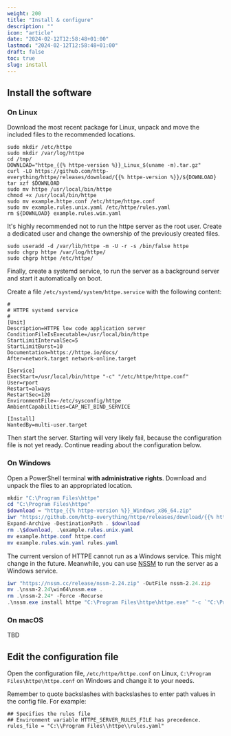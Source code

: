 ```yaml
---
weight: 200
title: "Install & configure"
description: ""
icon: "article"
date: "2024-02-12T12:58:48+01:00"
lastmod: "2024-02-12T12:58:48+01:00"
draft: false
toc: true
slug: install
---
```


## Install the software

### On Linux

Download the most recent package for Linux, unpack and move the included files to the recommended locations.

```shell
sudo mkdir /etc/httpe
sudo mkdir /var/log/httpe
cd /tmp/
DOWNLOAD="httpe_{{% httpe-version %}}_Linux_$(uname -m).tar.gz"
curl -LO https://github.com/http-everything/httpe/releases/download/{{% httpe-version %}}/${DOWNLOAD}
tar xzf $DOWNLOAD
sudo mv httpe /usr/local/bin/httpe
chmod +x /usr/local/bin/httpe
sudo mv example.httpe.conf /etc/httpe/httpe.conf
sudo mv example.rules.unix.yaml /etc/httpe/rules.yaml
rm ${DOWNLOAD} example.rules.win.yaml
```

It's highly recommended not to run the httpe server as the root user. Create a dedicated user and change the ownership
of the previously created files.

```shell
sudo useradd -d /var/lib/httpe -m -U -r -s /bin/false httpe
sudo chgrp httpe /var/log/httpe/
sudo chgrp httpe /etc/httpe/
```

Finally, create a systemd service, to run the server as a background server and start it automatically on boot.

Create a file `/etc/systemd/system/httpe.service` with the following content:

```text
#
# HTTPE systemd service 
#
[Unit]
Description=HTTPE low code application server
ConditionFileIsExecutable=/usr/local/bin/httpe
StartLimitIntervalSec=5
StartLimitBurst=10
Documentation=https://httpe.io/docs/
After=network.target network-online.target

[Service]
ExecStart=/usr/local/bin/httpe "-c" "/etc/httpe/httpe.conf"
User=rport
Restart=always
RestartSec=120
EnvironmentFile=-/etc/sysconfig/httpe
AmbientCapabilities=CAP_NET_BIND_SERVICE

[Install]
WantedBy=multi-user.target

```

Then start the server. Starting will very likely fail, because the configuration file is not yet ready. Continue reading
about the configuration below. 

### On Windows

Open a PowerShell terminal **with administrative rights**.
Download and unpack the files to an appropriated location.

```powershell
mkdir "C:\Program Files\httpe"
cd "C:\Program Files\httpe"
$download = "httpe_{{% httpe-version %}}_Windows_x86_64.zip"
iwr "https://github.com/http-everything/httpe/releases/download/{{% httpe-version%}}/$download" -OutFile $download
Expand-Archive -DestinationPath . $download
rm .\$download, .\example.rules.unix.yaml
mv example.httpe.conf httpe.conf
mv example.rules.win.yaml rules.yaml
```

The current version of HTTPE cannot run as a Windows service. This might change in the future. Meanwhile, you can use
[NSSM](https://nssm.cc/) to run the server as a Windows service.

```powershell
iwr "https://nssm.cc/release/nssm-2.24.zip" -OutFile nssm-2.24.zip
mv .\nssm-2.24\win64\nssm.exe .
rm .\nssm-2.24* -Force -Recurse
.\nssm.exe install httpe "C:\Program Files\httpe\httpe.exe" "-c `"C:\Program Files\httpe\httpe.conf`""
```

### On macOS

TBD

## Edit the configuration file

Open the configuration file, `/etc/httpe/httpe.conf` on Linux, `C:\Program Files\httpe\httpe.conf` on Windows and 
change it to your needs.

Remember to quote backslashes with backslashes to enter path values in the config file. For example:

```text
## Specifies the rules file
## Environment variable HTTPE_SERVER_RULES_FILE has precedence.
rules_file = "C:\\Program Files\\httpe\\rules.yaml"
```